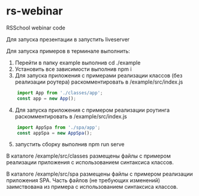 # rs-webinar
RSSchool webinar code

Для запуска презентации в запустить liveserver

Для запуска примеров в терминале выполнить:
  1. Перейти в папку example выполнив cd ./example
  2. Установить все зависимости выполнив npm i
  3. Для запуска приложения с примерами реализации классов (без реализации роутера) раскомментировать в /example/src/index.js
```js
	import App from './classes/app';
    const app = new App();
```
  4. Для запуска приложения с примером реализации роутинга раскомментировать в /example/src/index.js
```js
	import AppSpa from './spa/app';
	const appSpa = new AppSpa();	
```
  5. запустить сборку выполнив npm run serve
  
В каталоге /example/src/classes размещены файлы с примером реализации приложения с использованием синтаксиса классов.

В каталоге /example/src/spa размещены файлы с примером реализации приложения SPA. Часть файлов (не требующих изменений)
заимствована из примера с использованием синтаксиса классов.